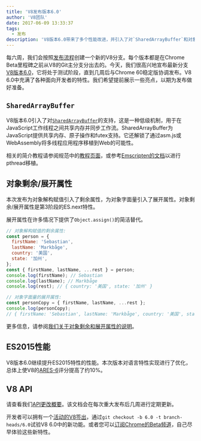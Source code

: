 ```yaml
---
title: 'V8发布版本6.0'
author: 'V8团队'
date: 2017-06-09 13:33:37
tags:
  - 发布
description: 'V8版本6.0带来了多个性能改进，并引入了对`SharedArrayBuffer`和对象剩余/展开属性的支持。'
---
```

每六周，我们会按照[发布流程](/docs/release-process)创建一个新的V8分支。每个版本都是在Chrome Beta里程碑之前从V8的Git主分支分出去的。今天，我们很高兴地宣布最新分支[V8版本6.0](https://chromium.googlesource.com/v8/v8.git/+log/branch-heads/6.0)，它将处于测试阶段，直到几周后与Chrome 60稳定版协调发布。V8 6.0中充满了各种面向开发者的特性。我们希望提前展示一些亮点，以期为发布做好准备。

<!--truncate-->
## `SharedArrayBuffer`

V8版本6.0引入了对[`SharedArrayBuffer`](https://developer.mozilla.org/zh-CN/docs/Web/JavaScript/Reference/Global_Objects/SharedArrayBuffer)的支持，这是一种低级机制，用于在JavaScript工作线程之间共享内存并同步工作流。SharedArrayBuffer为JavaScript提供共享内存、原子操作和futex支持。它还解锁了通过asm.js或WebAssembly将多线程应用程序移植到Web的可能性。

相关的简介教程请参阅规范中的[教程页面](https://github.com/tc39/ecmascript_sharedmem/blob/master/TUTORIAL.md)，或参考[Emscripten的文档](https://kripken.github.io/emscripten-site/docs/porting/pthreads.html)以进行pthread移植。

## 对象剩余/展开属性

本次发布为对象解构赋值引入了剩余属性，为对象字面量引入了展开属性。对象剩余/展开属性是第3阶段的ES.next特性。

展开属性在许多情况下提供了`Object.assign()`的简洁替代。

```js
// 对象解构赋值的剩余属性:
const person = {
  firstName: 'Sebastian',
  lastName: 'Markbåge',
  country: '美国',
  state: '加州',
};
const { firstName, lastName, ...rest } = person;
console.log(firstName); // Sebastian
console.log(lastName); // Markbåge
console.log(rest); // { country: '美国', state: '加州' }

// 对象字面量的展开属性:
const personCopy = { firstName, lastName, ...rest };
console.log(personCopy);
// { firstName: 'Sebastian', lastName: 'Markbåge', country: '美国', state: '加州' }
```

更多信息，请参阅[我们关于对象剩余和展开属性的说明](/features/object-rest-spread)。

## ES2015性能

V8版本6.0继续提升ES2015特性的性能。本次版本对语言特性实现进行了优化，总体上使V8的[ARES-6](http://browserbench.org/ARES-6/)评分提高了约10%。

## V8 API

请查看我们[API更改概要](https://docs.google.com/document/d/1g8JFi8T_oAE_7uAri7Njtig7fKaPDfotU6huOa1alds/edit)。该文档会在每次重大发布后几周进行定期更新。

开发者可以拥有一个[活动的V8签出](/docs/source-code#using-git)，通过`git checkout -b 6.0 -t branch-heads/6.0`试验V8 6.0中的新功能。或者您可以[订阅Chrome的Beta频道](https://www.google.com/chrome/browser/beta.html)，自己尽早体验这些新特性。
